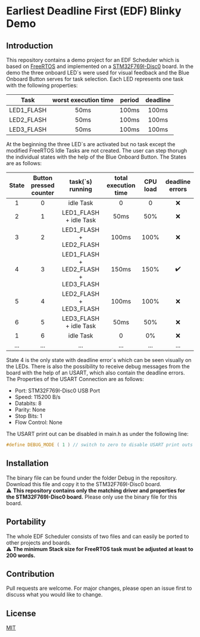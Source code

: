 # Earliest Deadline First (EDF) Blinky Demo

## Introduction
This repository contains a demo project for an EDF Scheduler which is based on [FreeRTOS](https://www.freertos.org/) and implemented on a [STM32F769I-Disc0](https://www.st.com/en/evaluation-tools/32f769idiscovery.html) board.
In the demo the three onboard LED`s were used for visual feedback and the Blue Onboard Button serves for task selection. Each LED represents one task with the following properties:

| Task          | worst execution time | period  | deadline |
|:-------------:|:--------------------:|:-------:|:--------:|
| LED1_FLASH    | 50ms                 | 100ms   | 100ms    |
| LED2_FLASH    | 50ms                 | 100ms   | 100ms    |
| LED3_FLASH    | 50ms                 | 100ms   | 100ms    |

At the beginning the three LED`s are activated but no task except the modified FreeRTOS Idle Tasks are not created.
The user can step thorugh the individual states with the help of the Blue Onboard Button. The States are as follows:

| State | Button pressed counter | task(`s) running                     | total execution time | CPU load  | deadline errors   |
|:-----:|:----------------------:|:------------------------------------:|:--------------------:|:---------:|:-----------------:|
| 1     | 0                      | idle Task                            | 0                    | 0         |:x:                |
| 2     | 1                      | LED1_FLASH + idle Task               | 50ms                 | 50%       |:x:                |
| 3     | 2                      | LED1_FLASH + LED2_FLASH              | 100ms                | 100%      |:x:                |
| 4     | 3                      | LED1_FLASH + LED2_FLASH + LED3_FLASH | 150ms                | 150%      |:heavy_check_mark: |
| 5     | 4                      | LED2_FLASH + LED3_FLASH              | 100ms                | 100%      |:x:                |
| 6     | 5                      | LED3_FLASH + idle Task               | 50ms                 | 50%       |:x:                |
| 1     | 6                      | idle Task                            | 0                    | 0%        |:x:                |
| ...   | ...                    | ...                                  | ...                  | ...       | ...               |

State 4 is the only state with deadline error`s which can be seen visually on the LEDs. There is also the possibility to receive debug messages from the board with the help of an USART, which also contain the deadline errors. The Properties of the USART Connection are as follows:

- Port: STM32F769I-Disc0 USB Port 
- Speed: 115200 B/s
- Databits: 8
- Parity: None
- Stop Bits: 1
- Flow Control: None

The USART print out can be disabled in main.h as under the following line: 
```C
#define DEBUG_MODE ( 1 ) // switch to zero to disable USART print outs
```

## Installation

The binary file can be found under the folder Debug in the repository. Download this file and copy it to the STM32F769I-Disc0 board.  
:warning: **This repository contains only the matching driver and properties for the STM32F769I-Disc0 board.** Please only use the binary file for this board.

## Portability

The whole EDF Scheduler consists of two files and can easily be ported to other projects and boards.  
:warning: **The minimum Stack size for FreeRTOS task must be adjusted at least to 200 words.**

## Contribution
Pull requests are welcome. For major changes, please open an issue first to discuss what you would like to change.

## License
[MIT](https://choosealicense.com/licenses/mit/)
